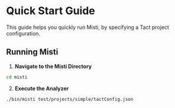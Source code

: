 # Quick Start Guide

This guide helps you quickly run Misti, by specifying a Tact project configuration.

## Running Misti

1. **Navigate to the Misti Directory**

```bash
cd misti
```

2. **Execute the Analyzer**

```bash
./bin/misti test/projects/simple/tactConfig.json
```
